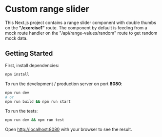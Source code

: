 Custom range slider
===================

This Next.js project contains a range slider component with double thumbs on the **"/exercise1"** route.
The component by default is feeding from a mock route handler on the "/api/range-values/random" route to get random mock data.

## Getting Started

First, install dependencies:

```bash
npm install
```

To run the development / production server on port **8080**:

```bash
npm run dev
# or
npm run build && npm run start
```

To run the tests:

```bash
npm run dev && npm run test
```

Open [http://localhost:8080](http://localhost:8080) with your browser to see the result.

